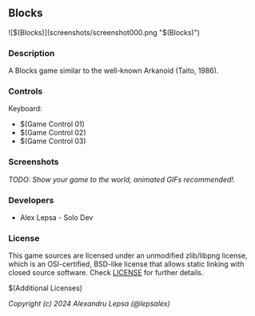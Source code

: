 ## Blocks

![$(Blocks)](screenshots/screenshot000.png "$(Blocks)")

### Description

A Blocks game similar to the well-known Arkanoid (Taito, 1986).

### Controls

Keyboard:
 - $(Game Control 01)
 - $(Game Control 02)
 - $(Game Control 03)

### Screenshots

_TODO: Show your game to the world, animated GIFs recommended!._

### Developers

 - Alex Lepsa - Solo Dev

### License

This game sources are licensed under an unmodified zlib/libpng license, which is an OSI-certified, BSD-like license that allows static linking with closed source software. Check [LICENSE](LICENSE) for further details.

$(Additional Licenses)

*Copyright (c) 2024 Alexandru Lepsa (@lepsalex)*
